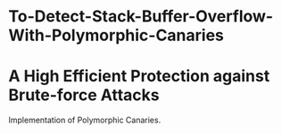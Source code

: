 # To-Detect-Stack-Buffer-Overflow-With-Polymorphic-Canaries
A High Efficient Protection against Brute-force Attacks
===========
Implementation of Polymorphic Canaries.
